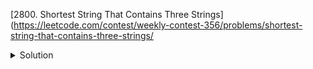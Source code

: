 [2800. Shortest String That Contains Three Strings](https://leetcode.com/contest/weekly-contest-356/problems/shortest-string-that-contains-three-strings/

<details><summary>Solution</summary>

![](../../../../assets/2800.png)

</details>
